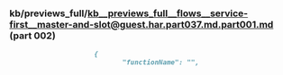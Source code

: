 ### kb/previews_full/kb__previews_full__flows__service-first__master-and-slot@guest.har.part037.md.part001.md (part 002)

```md
                     {
                            "functionName": "",
                           
```

```
